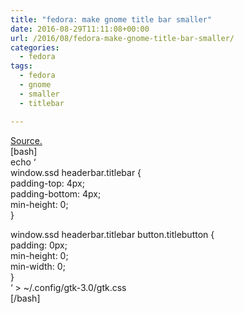 ```yaml
---
title: "fedora: make gnome title bar smaller"
date: 2016-08-29T11:11:08+00:00
url: /2016/08/fedora-make-gnome-title-bar-smaller/
categories:
  - fedora
tags:
  - fedora
  - gnome
  - smaller
  - titlebar

---
```

<a href="http://blog.samalik.com/make-your-gnome-title-bar-smaller-fedora-24-update/" target="_blank">Source.</a>  
[bash]  
echo &#8216;  
window.ssd headerbar.titlebar {  
padding-top: 4px;  
padding-bottom: 4px;  
min-height: 0;  
}

window.ssd headerbar.titlebar button.titlebutton {  
padding: 0px;  
min-height: 0;  
min-width: 0;  
}  
&#8216; > ~/.config/gtk-3.0/gtk.css  
[/bash]